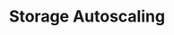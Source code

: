 ---
title: Storage Autoscaling
menu:
  docs_{{ .version }}:
    identifier: ch-storage-auto-scaling
    name: Compute Autoscaling
    parent: ch-auto-scaling
    weight: 47
menu_name: docs_{{ .version }}
---